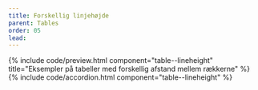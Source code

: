 ```yaml
---
title: Forskellig linjehøjde
parent: Tables
order: 05
lead: 
---
```


{% include code/preview.html component="table--lineheight" title="Eksempler på tabeller med forskellig afstand mellem rækkerne" %}
{% include code/accordion.html component="table--lineheight" %}
